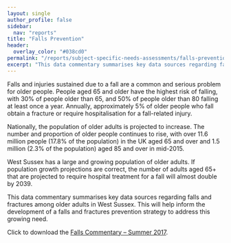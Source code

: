 ```yaml
---
layout: single
author_profile: false
sidebar:
  nav: "reports"
title: "Falls Prevention"
header:
  overlay_color: "#038cd0"
permalink: "/reports/subject-specific-needs-assessments/falls-prevention/"
excerpt: "This data commentary summarises key data sources regarding falls and fractures among older adults in West Sussex. This will help inform the development of a falls and fractures prevention strategy to address growing need."
---
```


Falls and injuries sustained due to a fall are a common and serious problem for older people. People aged 65 and older have the highest risk of falling, with 30% of people older than 65, and 50% of people older than 80 falling at least once a year. Annually, approximately 5% of older people who fall obtain a fracture or require hospitalisation for a fall-related injury.

Nationally, the population of older adults is projected to increase. The number and proportion of older people continues to rise, with over 11.6 million people (17.8% of the population) in the UK aged 65 and over and 1.5 million (2.3% of the population) aged 85 and over in mid-2015.

West Sussex has a large and growing population of older adults. If population growth projections are correct, the number of adults aged 65+ that are projected to require hospital treatment for a fall will almost double by 2039.

This data commentary summarises key data sources regarding falls and fractures among older adults in West Sussex. This will help inform the development of a falls and fractures prevention strategy to address this growing need.

Click to download the [Falls Commentary – Summer 2017](/assets/core/Falls-Summer-2017-v3.pdf).